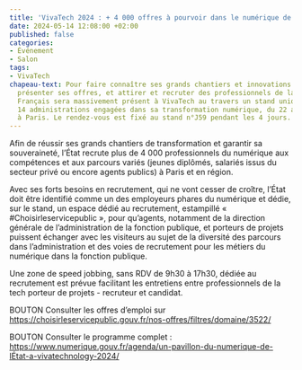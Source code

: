 ```yaml
---
title: 'VivaTech 2024 : + 4 000 offres à pourvoir dans le numérique de l’État'
date: 2024-05-14 12:08:00 +02:00
published: false
categories:
- Événement
- Salon
tags:
- VivaTech
chapeau-text: Pour faire connaître ses grands chantiers et innovations numériques,
  présenter ses offres, et attirer et recruter des professionnels de la tech, l’État
  Français sera massivement présent à VivaTech au travers un stand unique animé par
  14 administrations engagées dans sa transformation numérique, du 22 au 25 mai 2024
  à Paris. Le rendez-vous est fixé au stand n°J59 pendant les 4 jours.
---
```


Afin de réussir ses grands chantiers de transformation et garantir sa souveraineté, l’État recrute plus de 4 000 professionnels du numérique aux compétences et aux parcours variés (jeunes diplômés, salariés issus du secteur privé ou encore agents publics) à Paris et en région. 

Avec ses forts besoins en recrutement, qui ne vont cesser de croître, l’État doit être identifié comme un des employeurs phares du numérique et dédie, sur le stand, un espace dédié au recrutement, estampillé « #Choisirleservicepublic », pour qu’agents, notamment de la direction générale de l’administration de la fonction publique, et porteurs de projets puissent échanger avec les visiteurs au sujet de la diversité des parcours dans l’administration et des voies de recrutement pour les métiers du numérique dans la fonction publique. 

Une zone de speed jobbing, sans RDV de 9h30 à 17h30, dédiée au recrutement est prévue facilitant les entretiens entre professionnels de la tech porteur de projets - recruteur et candidat. 

BOUTON Consulter les offres d’emploi sur https://choisirleservicepublic.gouv.fr/nos-offres/filtres/domaine/3522/

BOUTON Consulter le programme complet : https://www.numerique.gouv.fr/agenda/un-pavillon-du-numerique-de-lÉtat-a-vivatechnology-2024/